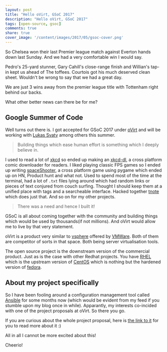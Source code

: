 ```yaml
---
layout: post
title: "Hello oVirt, GSoC 2017"
description: "Hello oVirt, GSoC 2017"
tags: [open-source, gsoc]
comments: true
share: true
cover_image: '/content/images/2017/05/gsoc-cover.png'
---
```


So Chelsea won their last Premier league match against Everton hands down last Sunday. And we had a very comfortable win I would say. 

Pedro's 25-yard stunner, Gary Cahill's close-range finish and Willian's tap-in kept us ahead of The toffees. Courtois got his much deserved clean sheet. Wouldn't be wrong to say that we had a great day.

We are just 3 wins away from the premier league title with Tottenham right behind our backs.

What other better news can there be for me?

## Google Summer of Code

Well turns out there is. I got accepted for GSoC 2017 under [oVirt](http://ovirt.org) and will be working with [Lukas Svaty](https://cz.linkedin.com/in/lukas-svaty-4236b573) among others this summer.

> Building things which ease human effort is something which I deeply believe in. 

I used to read a lot of [xkcd](https://xkcd.com/) so ended up making an [xkcd-dl](https://github.com/prodicus/xkcd-dl), a cross platform comic downloader for readers. I liked playing classic FPS games so I ended up writing [spaceShooter](https://github.com/prodicus/spaceShooter), a cross platform game using pygame which ended up on HN, Product hunt and what not. Used to spend most of the time at the terminal, had a lot of `.txt` files lying around which had random links or pieces of text conjured from couch surfing. Thought I should keep them at a unified place with tags and a searcheable interface. Hacked together [tnote](https://github.com/prodicus/tnote) which does just that. And so on for my other projects. 

>There was a need and hence I built it!

GSoC is all about coming together with the community and building things which would be used by thousands(if not millions). And oVirt would allow me to live by that very statement.

oVirt is a product very similar to [vsphere](http://www.vmware.com/in/products/vsphere.html) offered by [VMWare](http://www.vmware.com/). Both of them are competitor of sorts in that space. Both being server virtualisation tools.

The open source project is the downstream version of the commercial product. Just as is the case with other Redhat projects. You have [RHEL](https://www.redhat.com/en/technologies/linux-platforms/enterprise-linux) which is the upstream version of [CentOS](https://www.centos.org/) which is nothing but the hardened version of [fedora](https://getfedora.org/).

## About my project specifically

So I have been fooling around a configuration management tool called [Ansible](https://www.ansible.com/) for some months now (which would be evident from my feed if you stumble upon my blog once in while). Apparantly, my interests co-incided with one of the project proposals at oVirt. So there you go.

If you are curious about the whole project proposal, here is [the link to it]((https://summerofcode.withgoogle.com/projects/#6188534896525312)) for you to read more about it :)

All in all I cannot be more excited about this!

Cheerio!